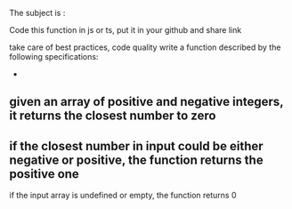 The subject is :

Code this function in js or ts, put it in your github and share link

take care of best practices, code quality
write a function described by the following specifications:

-

given an array of positive and negative integers, it returns the closest
number to zero
-

if the closest number in input could be either negative or positive, the
function returns the positive one
-

if the input array is undefined or empty, the function returns 0
